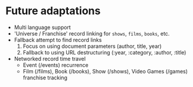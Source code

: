 # Future adaptations

- Multi language support
- 'Universe / Franchise' record linking for `shows`, `films`, `books`, etc.
- Fallback attempt to find record links
  1. Focus on using document parameters (author, title, year)
  2. Fallback to using URL destructuring (:year, :category, :author, :title)
- Networked record time travel
  - Event (/events) recurrence
  - Film (/films), Book (/books), Show (/shows), Video Games (/games) franchise tracking
